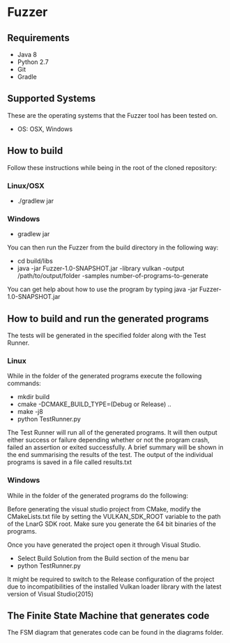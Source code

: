 Fuzzer
=======
Requirements
-----------
* Java 8
* Python 2.7
* Git
* Gradle

Supported Systems
-----------
These are the operating systems that the Fuzzer tool has been tested on.

* OS: OSX, Windows

How to build
-----------
Follow these instructions while being in the root of the cloned repository:

### Linux/OSX
* ./gradlew jar

### Windows
* gradlew jar

You can then run the Fuzzer from the build directory in the following way:

* cd build/libs
* java -jar Fuzzer-1.0-SNAPSHOT.jar -library vulkan -output /path/to/output/folder -samples number-of-programs-to-generate

You can get help about how to use the program by typing java -jar Fuzzer-1.0-SNAPSHOT.jar


How to build and run the generated programs
-----------
The tests will be generated in the specified folder along with the Test Runner.

### Linux
While in the folder of the generated programs execute the following commands:

* mkdir build
* cmake -DCMAKE_BUILD_TYPE=(Debug or Release) ..
* make -j8
* python TestRunner.py

The Test Runner will run all of the generated programs.
It will then output either success or failure depending whether or not the
program crash, failed an assertion or exited successfully. A brief summary will
be shown in the end summarising the results of the test. The output of the
individual programs is saved in a file called results.txt

### Windows
While in the folder of the generated programs do the following:

Before generating the visual studio project from CMake, modify the CMakeLists.txt
file by setting the VULKAN_SDK_ROOT variable to the path of the LnarG SDK root.
Make sure you generate the 64 bit binaries of the programs.

Once you have generated the project open it through Visual Studio.
* Select Build Solution from the Build section of the menu bar
* python TestRunner.py

It might be required to switch to the Release configuration of the project
due to incompatibilities of the installed Vulkan loader library with the latest
version of Visual Studio(2015)

The Finite State Machine that generates code
-----------
The FSM diagram that generates code can be found in the diagrams folder.